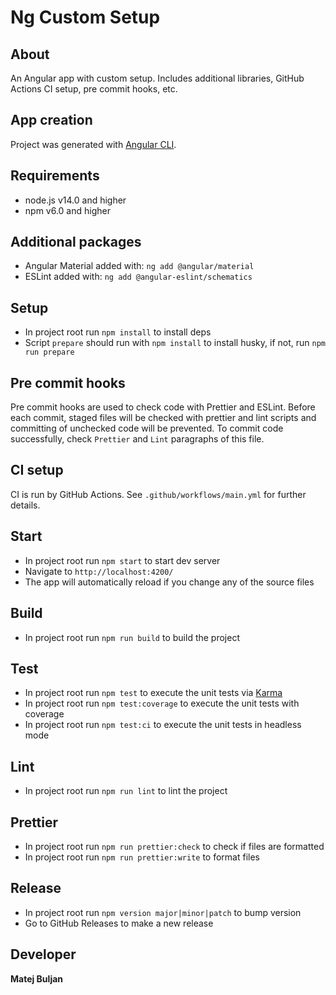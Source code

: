 # Ng Custom Setup

## About
An Angular app with custom setup. Includes additional libraries, GitHub Actions CI setup, pre commit hooks, etc.

## App creation
Project was generated with [Angular CLI](https://github.com/angular/angular-cli).

## Requirements
* node.js v14.0 and higher
* npm v6.0 and higher

## Additional packages
* Angular Material added with: `ng add @angular/material`
* ESLint added with: `ng add @angular-eslint/schematics`

## Setup
* In project root run `npm install` to install deps
* Script `prepare` should run with `npm install` to install husky, if not, run `npm run prepare`

## Pre commit hooks
Pre commit hooks are used to check code with Prettier and ESLint.
Before each commit, staged files will be checked with prettier and lint scripts and committing of unchecked code will be prevented.
To commit code successfully, check `Prettier` and `Lint` paragraphs of this file.

## CI setup
CI is run by GitHub Actions. See `.github/workflows/main.yml` for further details.

## Start
* In project root run `npm start` to start dev server
* Navigate to `http://localhost:4200/`
* The app will automatically reload if you change any of the source files

## Build
* In project root run `npm run build` to build the project

## Test
* In project root run `npm test` to execute the unit tests via [Karma](https://karma-runner.github.io)
* In project root run `npm test:coverage` to execute the unit tests with coverage
* In project root run `npm test:ci` to execute the unit tests in headless mode

## Lint
* In project root run `npm run lint` to lint the project

## Prettier
* In project root run `npm run prettier:check` to check if files are formatted
* In project root run `npm run prettier:write` to format files

## Release
* In project root run `npm version major|minor|patch` to bump version
* Go to GitHub Releases to make a new release

## Developer
**Matej Buljan**
